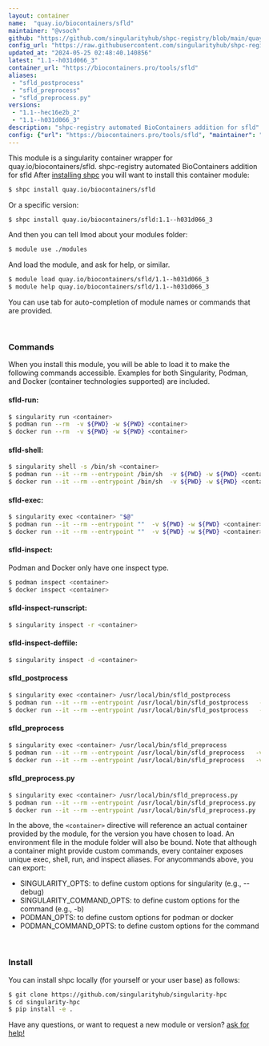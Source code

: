 ```yaml
---
layout: container
name:  "quay.io/biocontainers/sfld"
maintainer: "@vsoch"
github: "https://github.com/singularityhub/shpc-registry/blob/main/quay.io/biocontainers/sfld/container.yaml"
config_url: "https://raw.githubusercontent.com/singularityhub/shpc-registry/main/quay.io/biocontainers/sfld/container.yaml"
updated_at: "2024-05-25 02:48:40.140856"
latest: "1.1--h031d066_3"
container_url: "https://biocontainers.pro/tools/sfld"
aliases:
 - "sfld_postprocess"
 - "sfld_preprocess"
 - "sfld_preprocess.py"
versions:
 - "1.1--hec16e2b_2"
 - "1.1--h031d066_3"
description: "shpc-registry automated BioContainers addition for sfld"
config: {"url": "https://biocontainers.pro/tools/sfld", "maintainer": "@vsoch", "description": "shpc-registry automated BioContainers addition for sfld", "latest": {"1.1--h031d066_3": "sha256:a3c033d339d71bba539405b4b6ddab23173b8708dba8546abb442c3335f7822b"}, "tags": {"1.1--hec16e2b_2": "sha256:7e913dcd8b72f079c24d662a25f8c6086ea80c155f21d2bacd331227931878f7", "1.1--h031d066_3": "sha256:a3c033d339d71bba539405b4b6ddab23173b8708dba8546abb442c3335f7822b"}, "docker": "quay.io/biocontainers/sfld", "aliases": {"sfld_postprocess": "/usr/local/bin/sfld_postprocess", "sfld_preprocess": "/usr/local/bin/sfld_preprocess", "sfld_preprocess.py": "/usr/local/bin/sfld_preprocess.py"}}
---
```


This module is a singularity container wrapper for quay.io/biocontainers/sfld.
shpc-registry automated BioContainers addition for sfld
After [installing shpc](#install) you will want to install this container module:


```bash
$ shpc install quay.io/biocontainers/sfld
```

Or a specific version:

```bash
$ shpc install quay.io/biocontainers/sfld:1.1--h031d066_3
```

And then you can tell lmod about your modules folder:

```bash
$ module use ./modules
```

And load the module, and ask for help, or similar.

```bash
$ module load quay.io/biocontainers/sfld/1.1--h031d066_3
$ module help quay.io/biocontainers/sfld/1.1--h031d066_3
```

You can use tab for auto-completion of module names or commands that are provided.

<br>

### Commands

When you install this module, you will be able to load it to make the following commands accessible.
Examples for both Singularity, Podman, and Docker (container technologies supported) are included.

#### sfld-run:

```bash
$ singularity run <container>
$ podman run --rm  -v ${PWD} -w ${PWD} <container>
$ docker run --rm  -v ${PWD} -w ${PWD} <container>
```

#### sfld-shell:

```bash
$ singularity shell -s /bin/sh <container>
$ podman run --it --rm --entrypoint /bin/sh  -v ${PWD} -w ${PWD} <container>
$ docker run --it --rm --entrypoint /bin/sh  -v ${PWD} -w ${PWD} <container>
```

#### sfld-exec:

```bash
$ singularity exec <container> "$@"
$ podman run --it --rm --entrypoint ""  -v ${PWD} -w ${PWD} <container> "$@"
$ docker run --it --rm --entrypoint ""  -v ${PWD} -w ${PWD} <container> "$@"
```

#### sfld-inspect:

Podman and Docker only have one inspect type.

```bash
$ podman inspect <container>
$ docker inspect <container>
```

#### sfld-inspect-runscript:

```bash
$ singularity inspect -r <container>
```

#### sfld-inspect-deffile:

```bash
$ singularity inspect -d <container>
```


#### sfld_postprocess

```bash
$ singularity exec <container> /usr/local/bin/sfld_postprocess
$ podman run --it --rm --entrypoint /usr/local/bin/sfld_postprocess   -v ${PWD} -w ${PWD} <container> -c " $@"
$ docker run --it --rm --entrypoint /usr/local/bin/sfld_postprocess   -v ${PWD} -w ${PWD} <container> -c " $@"
```


#### sfld_preprocess

```bash
$ singularity exec <container> /usr/local/bin/sfld_preprocess
$ podman run --it --rm --entrypoint /usr/local/bin/sfld_preprocess   -v ${PWD} -w ${PWD} <container> -c " $@"
$ docker run --it --rm --entrypoint /usr/local/bin/sfld_preprocess   -v ${PWD} -w ${PWD} <container> -c " $@"
```


#### sfld_preprocess.py

```bash
$ singularity exec <container> /usr/local/bin/sfld_preprocess.py
$ podman run --it --rm --entrypoint /usr/local/bin/sfld_preprocess.py   -v ${PWD} -w ${PWD} <container> -c " $@"
$ docker run --it --rm --entrypoint /usr/local/bin/sfld_preprocess.py   -v ${PWD} -w ${PWD} <container> -c " $@"
```



In the above, the `<container>` directive will reference an actual container provided
by the module, for the version you have chosen to load. An environment file in the
module folder will also be bound. Note that although a container
might provide custom commands, every container exposes unique exec, shell, run, and
inspect aliases. For anycommands above, you can export:

 - SINGULARITY_OPTS: to define custom options for singularity (e.g., --debug)
 - SINGULARITY_COMMAND_OPTS: to define custom options for the command (e.g., -b)
 - PODMAN_OPTS: to define custom options for podman or docker
 - PODMAN_COMMAND_OPTS: to define custom options for the command

<br>

### Install

You can install shpc locally (for yourself or your user base) as follows:

```bash
$ git clone https://github.com/singularityhub/singularity-hpc
$ cd singularity-hpc
$ pip install -e .
```

Have any questions, or want to request a new module or version? [ask for help!](https://github.com/singularityhub/singularity-hpc/issues)